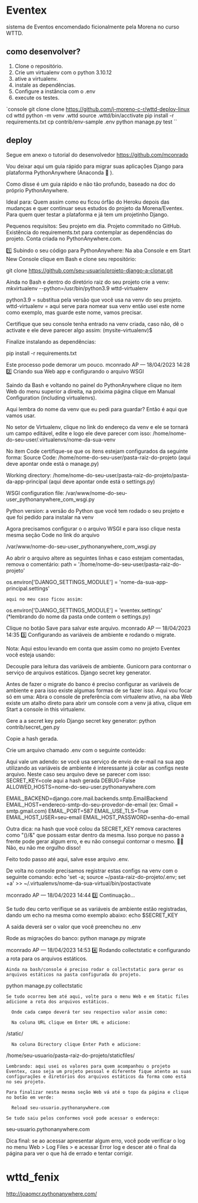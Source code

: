 # Eventex

sistema de Eventos encomendado ficionalmente pela Morena 
no curso WTTD.

## como desenvolver?

1. Clone o repositório.
2. Crie um virtualenv com o python 3.10.12
3. ative a virtualenv.
4. instale as dependências.
5.  Configure a instância com o .env
6. execute os testes.

`console
git clone clone https://github.com/j-moreno-c-r/wttd-deploy-linux
cd wttd
python -m venv .wttd
source .wttd/bin/acctivate
pip install -r requirements.txt
cp contrib/env-sample .env
python manage.py test 
``

## deploy 
Segue em anexo o tutorial do desenvolvedor https://github.com/mconrado

Vou deixar aqui um guia rápido para migrar suas aplicações Django para plataforma PythonAnywhere (Anaconda 🐍 ).

Como disse é um guia rápido e não tão profundo, baseado na doc do próprio PythonAnywhere.

Ideal para:
Quem assim como eu ficou órfão do Heroku depois das mudanças e quer continuar seus estudos do projeto da Morena/Eventex.
Para quem quer testar a plataforma e já tem um projetinho Django.

Pequenos requisitos:
Seu projeto em dia.
Projeto commitado no GitHub.
Existência do requirements.txt para contemplar as dependências do projeto.
Conta criada no PythonAnywhere.com.

1️⃣  Subindo o seu código para PythonAnywhere:
 Na aba Console e em Start New Console clique em Bash e clone seu repositório:
  
git clone https://github.com/seu-usuario/projeto-django-a-clonar.git
 

  Ainda no Bash e dentro do diretório raiz do seu projeto crie a venv:
mkvirtualenv --python=/usr/bin/python3.9 wttd-virtualenv
 
 
python3.9 = substitua pela versão que você usa na venv do seu projeto.
wttd-virtualenv = aqui serve para nomear sua venv então usei este nome como exemplo, mas guarde este nome, vamos precisar.


  Certifique que seu console tenha entrado na venv criada, caso não, dê o activate e ele deve parecer algo assim:
  (mysite-virtualenv)$

  Finalize instalando as dependências:
  
pip install -r requirements.txt

  Este processo pode demorar um pouco. 
mconrado
AP
 — 18/04/2023 14:28
2️⃣  Criando sua Web app e configurando o arquivo WSGI

  Saindo da Bash e voltando no painel do PythonAnywhere clique no item Web do menu superior a direita, na próxima página clique em Manual Configuration (including virtualenvs).

  Aqui lembra do nome da venv que eu pedi para guardar? Então é aqui que vamos usar.

No setor de Virtualenv, clique no link do endereço da venv e ele se tornará um campo editável, edite e logo ele deve parecer com isso:
/home/nome-do-seu-user/.virtualenvs/nome-da-sua-venv


  No item Code certifique-se que os itens estejam configurados da seguinte forma:
Source Code: /home/nome-do-seu-user/pasta-raiz-do-projeto (aqui deve apontar onde está o manage.py)
 
Working directory: /home/nome-do-seu-user/pasta-raiz-do-projeto/pasta-da-app-principal (aqui deve apontar onde está o settings.py)
  
 
  
WSGI configuration file: /var/www/nome-do-seu-user_pythonanywhere_com_wsgi.py
  
 
Python version: a versão do Python que você tem rodado o seu projeto e que foi pedido para instalar na venv

  Agora precisamos configurar o o arquivo WSGI e para isso clique nesta mesma seção Code no link do arquivo 
 
   
/var/www/nome-do-seu-user_pythonanywhere_com_wsgi.py

  Ao abrir o arquivo altere as seguintes linhas e caso estejam comentadas, remova o comentário:
path = '/home/nome-do-seu-user/pasta-raiz-do-projeto'

os.environ['DJANGO_SETTINGS_MODULE'] = 'nome-da-sua-app-principal.settings'

    aqui no meu caso ficou assim:
os.environ['DJANGO_SETTINGS_MODULE'] = 'eventex.settings' (*lembrando do nome da pasta onde contem o settings.py)

  Clique no botão Save para salvar este arquivo. 
mconrado
AP
 — 18/04/2023 14:35
3️⃣  Configurando as variáveis de ambiente e rodando o migrate.

  Nota: Aqui estou levando em conta que assim como no projeto Eventex você esteja usando:
    
Decouple para leitura das variáveis de ambiente.
Gunicorn para contornar o serviço de arquivos estáticos.
Django secret key generator.

  Antes de fazer o migrate do banco é preciso configurar as variáveis de ambiente e para isso existe algumas formas de se fazer isso.
  Aqui vou focar só em uma:
  Abra o console de preferência com virtualenv ativo, na aba Web existe um atalho direto para abrir um console com a venv já ativa, clique em Start a console in this virtualenv.

  Gere a a secret key pelo Django secret key generator:
python contrib/secret_gen.py

  Copie a hash gerada.

  Crie um arquivo chamado .env com o seguinte conteúdo:

  Aqui vale um adendo: se você usa serviço de envio de e-mail na sua app utilizando as variáveis de ambiente é interessante já colar as configs neste arquivo.
  Neste caso seu arquivo deve se parecer com isso:
SECRET_KEY=cole aqui a hash gerada
DEBUG=False
ALLOWED_HOSTS=nome-do-seu-user.pythonanywhere.com

EMAIL_BACKEND=django.core.mail.backends.smtp.EmailBackend
EMAIL_HOST=endereco-smtp-do-seu-provedor-de-email (ex: Gmail = smtp.gmail.com)
EMAIL_PORT=587
EMAIL_USE_TLS=True
EMAIL_HOST_USER=seu-email
EMAIL_HOST_PASSWORD=senha-do-email

  Outra dica: na hash que você colou da SECRET_KEY remova caracteres como "()/&" que possam estar dentro da mesma. 
  Isso porque no passo a frente pode gerar algum erro, e eu não consegui contornar o mesmo.
  🤦‍♂️  Não, eu não me orgulho disso!

  Feito todo passo até aqui, salve esse arquivo .env.

  De volta no console precisamos registrar estas configs na venv com o seguinte comando:
echo 'set -a; source ~/pasta-raiz-do-projeto/.env; set +a' >> ~/.virtualenvs/nome-da-sua-virtual/bin/postactivate
 
mconrado
AP
 — 18/04/2023 14:44
3️⃣ Continuação...

  Se tudo deu certo verifique se as variáveis de ambiente estão registradas, dando um echo na mesma como exemplo abaixo:
echo $SECRET_KEY

  A saída deverá ser o valor que você preencheu no .env


  Rode as migrações do banco:
python manage.py migrate
 
mconrado
AP
 — 18/04/2023 14:53
4️⃣  Rodando collectstatic e configurando a rota para os arquivos estáticos.

    Ainda na bash/console é preciso rodar o collectstatic para gerar os arquivos estáticos na pasta configurada do projeto.
    
python manage.py collectstatic

    Se tudo ocorreu bem até aqui, volte para o menu Web e em Static files adicione a rota dos arquivos estáticos.

      Onde cada campo deverá ter seu respectivo valor assim como:

      Na coluna URL clique em Enter URL e adicione:
      
/static/


      Na coluna Directory clique Enter Path e adicione:
      
/home/seu-usuario/pasta-raiz-do-projeto/staticfiles/


    Lembrando: aqui usei os valores para quem acompanhou o projeto Eventex, caso seja um projeto pessoal e diferente fique atento as suas configurações e diretórios dos arquivos estáticos da forma como está no seu projeto.

    Para finalizar nesta mesma seção Web vá até o topo da página e clique no botão em verde:

      Reload seu-usuario.pythonanywhere.com

    Se tudo saiu pelos conformes você pode acessar o endereço:

    
seu-usuario.pythonanywhere.com



Dica final: se ao acessar apresentar algum erro, você pode verificar o log no menu Web > Log Files > e acessar Error log e descer até o final da página para ver o que há de errado e tentar corrigir. 




# wttd_fenix
http://joaomcr.pythonanywhere.com/

